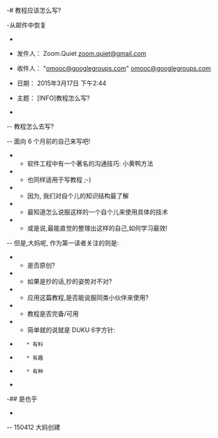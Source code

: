 

-# 教程应该怎么写?
 
-从邮件中恢复
 
-
 
-    发件人：    Zoom.Quiet <zoom.quiet@gmail.com>
 
-    收件人：    "omooc@googlegroups.com" <omooc@googlegroups.com>
 
-    日期： 2015年3月17日 下午2:44
 
-    主题： [INFO]教程怎么写?
 
-
 
-- 教程怎么去写?
 
-- 面向 6 个月前的自己来写吧!
 
-    + 软件工程中有一个著名的沟通技巧: 小黄鸭方法
 
-    + 也同样适用于写教程 ;-)
 
-    + 因为, 我们对自个儿的知识结构最了解
 
-    + 最知道怎么说服这样的一个自个儿来使用具体的技术
 
-    + 或是说,最能直觉的整理出这样的自己,如何学习最效!
 
-- 但是,大妈呢, 作为第一读者关注的则是:
 
-    + 是否原创?
 
-    + 如果是抄的话,抄的姿势对不对?
 
-    + 应用这篇教程,是否能说服同类小伙伴来使用?
 
-    + 教程是否完备/可用
 
-    + 简单就的说就是 DUKU 6字方针:
 
-        * 有料
 
-        * 有趣
 
-        * 有种
 
-
 
-## 是也乎
 
-
 
-- 150412 大妈创建 